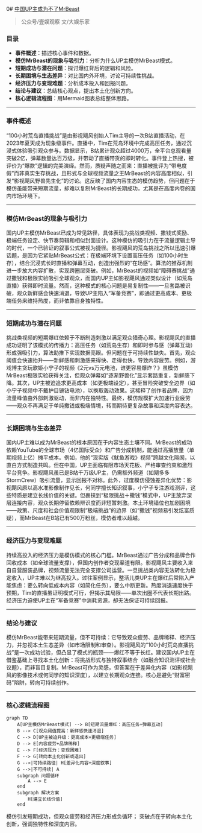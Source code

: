 0# [中国UP主成为不了MrBeast](https://mp.weixin.qq.com/s/7f346kH7VzOfelJHGUCzSg)

> 公众号/壹娱观察  文/大娱乐家

### 目录

- ​**​事件概述​**​：描述核心事件和数据。
- ​**​模仿MrBeast的现象与吸引力​**​：分析为什么UP主模仿MrBeast模式。
- ​**​短期成功与潜在问题​**​：探讨爆红背后的逻辑和风险。
- ​**​长期困境与生态差异​**​：对比国内外环境，讨论可持续性挑战。
- ​**​经济压力与变现难题​**​：分析成本投入和回报问题。
- ​**​结论与建议​**​：总结核心观点，提出本土化创新方向。
- ​**​核心逻辑流程图​**​：用Mermaid图表总结整体思路。

---

### 事件概述

“100小时荒岛直播挑战”是由影视飓风创始人Tim主导的一次B站直播活动，在2023年夏天成为现象级事件。直播中，Tim在荒岛环境中完成高压任务，通过沉浸式体验吸引观众参与。数据显示，B站累计观众超过4000万，全平台总观看量突破2亿，弹幕数量达百万级，并带动了直播带货的即时转化。事件登上热搜，被评价为“爆款”逻辑的完美演绎。然而，质疑声随之而来：直播被批评为“带电度假”而非真实生存挑战，且形式与全球视频流量之王MrBeast的内容高度相似，引发“影视飓风野兽先生化”的讨论。这反映了国内内容生态的模仿趋势，但问题在于模仿虽能带来短期流量，却难以复制MrBeast的长期成功，尤其是在高度内卷的国内市场环境下。

---

### 模仿MrBeast的现象与吸引力

国内UP主模仿MrBeast已成为常见路径，具体表现为挑战类视频、撒钱式奖励、极端任务设定、快节奏剪辑和相似封面设计。这种模仿的吸引力在于流量逻辑主导的时代，一个已验证的叙事公式被视为捷径。影视飓风的荒岛挑战之所以迅速引爆话题，是因为它紧贴MrBeast公式：在极端环境下设置高压任务（如100小时生存），结合沉浸式长时直播和弹幕互动，创造出强烈的“在场感”。算法的推荐机制进一步放大内容扩散，实现跨圈层突破。例如，MrBeast的视频如“障碍赛挑战”通过撒钱和极限实验吸引全球观众，而国内UP主如影视飓风通过类似设计（如荒岛直播）获得即时流量。然而，这种模式的核心问题是易复制性——一旦套路被识破，观众新鲜感会快速消退，导致UP主陷入“军备竞赛”，即通过更高成本、更极端任务来维持热度，而非依靠自身独特性。

---

### 短期成功与潜在问题

挑战类视频的短期爆红依赖于不断制造刺激以满足观众猎奇心理。影视飓风的直播成功证明了该模式的传播力：高压任务（如荒岛生存）和即时参与感（弹幕互动）形成强吸引力，算法助推下实现数据亮眼。但问题在于可持续性缺失。首先，观众阈值会快速抬升——新鲜感和刺激感来得快、走得也快，导致内容疲劳。例如，游戏博主贪玩歌姬小宁子的视频《2元vs万元电池，谁更容易爆炸？》虽模仿MrBeast极限实验获得关注，但观众弹幕如“逐渐野兽化”显示套路重复，新鲜感下降。其次，UP主被迫追求更高成本（如更极端设定），甚至冒险突破安全边界（如小宁子视频中不戴护目镜钻电池），以换取轰动效果。这稀释了创作者品牌，因为流量峰值由外部刺激驱动，而非内在独特性。最终，模仿规模扩大加速行业疲劳——观众不再满足于单纯撒钱或极端情境，转而期待更复杂故事和深度内容表达。

---

### 长期困境与生态差异

国内UP主难以成为MrBeast的根本原因在于内容生态土壤不同。MrBeast的成功依赖YouTube的全球市场（4亿国际受众）和广告分成机制，能通过高播放量（单期视频上亿）摊平成本。例如，他的“现实版《鱿鱼游戏》视频”跨越文化隔阂，以直白方式制造共鸣。但在中国，UP主面临有限市场天花板、严格审查约束和激烈平台竞争。影视飓风虽已是B站千万级UP主，仍需额外频道（如飓多多StormCrew）吸引流量，显示回报不对称。此外，过度模仿侵蚀差异化优势：影视飓风原以高水准影像制作见长，何同学擅长知识叙事，小宁子专注游戏测评，这些特质是建立长线价值的关键。但裹挟到“极限挑战＋撒钱”模式中，UP主放弃深层连接内容，观众长期停留依赖辨识度而非短暂刺激。本土环境错位也加剧困境——政策、尺度和社会价值观限制“极端挑战”的边界（如“撒钱”视频易引发炫富质疑），而MrBeast在B站已有500万粉丝，模仿者难以超越。

---

### 经济压力与变现难题

持续高投入的经济压力是模仿模式的核心门槛。MrBeast通过广告分成和品牌合作回收成本（如全球流量支撑），但国内创作者变现渠道有限。影视飓风主要收入来自自营服装品牌，视频流量无法完全支撑公司运营。一旦挑战类内容无法转化为稳定收入，UP主难以为继高投入。过往案例显示，整活儿类UP主在爆红后常陷入产能焦虑：要么转向低成本内容（如简化任务），要么中断更新。热度消退速度快于预期，Tim的直播虽证明模式可行，但揭示其局限——单次出圈不代表长期出路。经济压力迫使UP主在“军备竞赛”中消耗资源，却无法保证可持续回报。

---

### 结论与建议

模仿MrBeast能带来短期流量，但不可持续：它导致观众疲劳、品牌稀释、经济压力，并忽视本土生态差异（如市场限制和审查）。影视飓风的“100小时荒岛直播挑战”是一次成功试验，但凸显了模式的瓶颈——爆红不等于长红。建议国内UP主在借鉴基础上寻找本土化创新：将挑战形式与独特叙事结合（如融合知识测评或社会议题），而非盲目复制。MrBeast可作为灵感，但答案在于差异化内容（如影视飓风的影像技术或何同学的知识深度），以建立长期观众连接。核心是避免“财富密码”陷阱，转向可持续创作。

---

### 核心逻辑流程图


```mermaid
graph TD
    A[UP主模仿MrBeast模式] --> B[短期流量爆红：高压任务+弹幕互动]
    B --> C[观众阈值提高：新鲜感快速消退]
    C --> D[UP主被迫升级：更高成本+更极端任务]
    D --> E[内容疲劳+品牌稀释]
    E --> F[经济压力：变现困难]
    F --> G[转向本土化创新或退出]
    G -->|可持续路径| H[差异化内容+深度叙事]
    G -->|不可持续| A
    subgraph 问题循环
        A --> E
    end
    subgraph 解决方案
        H[建立长线价值]
    end
```

模仿引发短期成功，但观众疲劳和经济压力形成负循环；
突破点在于转向本土化创新，强调独特性和深度内容。
